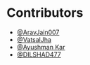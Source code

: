 # Contributors

- [@AravJain007](https://github.com/AravJain007)
- [@VatsalJha](https://github.com/Vatsal-Jha256)
- [@Ayushman Kar](https://github.com/KarAyushman)
- [@DILSHAD477](https://github.com/DILSHAD477)
